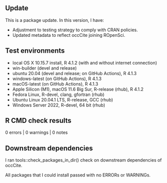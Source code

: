 ## Update
This is a package update. In this version, I have:

* Adjustment to testing strategy to comply with CRAN policies.
* Updated metadata to reflect occCite joining ROpenSci.

## Test environments
* local OS X 10.15.7 install, R 4.1.2 (with and without internet connection)
* win-builder (devel and release)
* ubuntu 20.04 (devel and release; on GitHub Actions), R 4.1.3
* windows-latest (on GitHub Actions), R 4.1.3
* macOS-latest (on GitHub Actions), R 4.1.3
* Apple Silicon (M1), macOS 11.6 Big Sur, R-release (rhub), R 4.1.2
* Fedora Linux, R-devel, clang, gfortran (rhub)
* Ubuntu Linux 20.04.1 LTS, R-release, GCC (rhub)
* Windows Server 2022, R-devel, 64 bit (rhub)

## R CMD check results
0 errors | 0 warnings | 0 notes

## Downstream dependencies
I ran tools::check_packages_in_dir() check on downstream dependencies of 
occCite. 

All packages that I could install passed with no ERRORs or WARNINGs.
